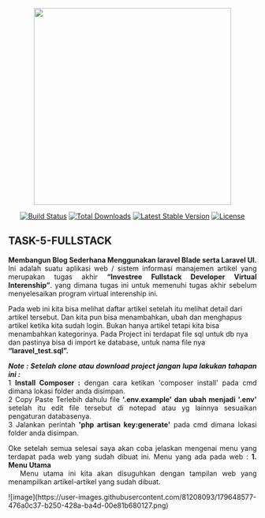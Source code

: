 <p align="center"><a href="https://laravel.com" target="_blank"><img src="https://raw.githubusercontent.com/laravel/art/master/logo-lockup/5%20SVG/2%20CMYK/1%20Full%20Color/laravel-logolockup-cmyk-red.svg" width="400"></a></p>

<p align="center">
<a href="https://travis-ci.org/laravel/framework"><img src="https://travis-ci.org/laravel/framework.svg" alt="Build Status"></a>
<a href="https://packagist.org/packages/laravel/framework"><img src="https://img.shields.io/packagist/dt/laravel/framework" alt="Total Downloads"></a>
<a href="https://packagist.org/packages/laravel/framework"><img src="https://img.shields.io/packagist/v/laravel/framework" alt="Latest Stable Version"></a>
<a href="https://packagist.org/packages/laravel/framework"><img src="https://img.shields.io/packagist/l/laravel/framework" alt="License"></a>
</p>

## TASK-5-FULLSTACK
<p align="justify">
<b>Membangun Blog Sederhana Menggunakan laravel Blade serta Laravel UI.</b>
Ini adalah suatu aplikasi web / sistem informasi manajemen artikel yang merupakan tugas akhir <b>“Investree Fullstack Developer Virtual Interenship”</b>. yang dimana tugas ini untuk memenuhi tugas akhir sebelum menyelesaikan program virtual interenship ini. 

Pada web ini kita bisa melihat daftar artikel setelah itu melihat detail dari artikel tersebut. Dan kita pun bisa menambahkan, ubah dan menghapus artikel ketika kita sudah login. Bukan hanya artikel tetapi kita bisa menambahkan kategorinya. Pada Project ini terdapat file sql untuk db nya dan pastinya bisa di import ke database, untuk nama file nya <b>“laravel_test.sql”.</b>
</p>


<p align="justify">
<b><i>Note : Setelah clone atau download project jangan lupa lakukan tahapan ini :</i></b><br>
1 <b>Install Composer :</b> dengan cara ketikan 'composer install' pada cmd dimana lokasi folder anda disimpan.<br>
2 Copy Paste Terlebih dahulu file <b>'.env.example' dan ubah menjadi '.env'</b> setelah itu edit file tersebut di notepad atau yg lainnya sesuaikan pengaturan databasenya.<br>
3 Jalankan perintah <b>'php artisan key:generate'</b> pada cmd dimana lokasi folder anda disimpan.
</p>

<p align="justify">
Oke setelah semua selesai saya akan coba jelaskan mengenai menu yang terdapat pada web yang sudah dibuat ini.
Menu yang ada pada web :
<b>1. Menu Utama</b><br>
&emsp; Menu utama ini kita akan disuguhkan dengan tampilan web yang menampilkan artikel-artikel yang sudah dibuat.
</p>
![image](https://user-images.githubusercontent.com/81208093/179648577-476a0c37-b250-428a-ba4d-00e81b680127.png)

